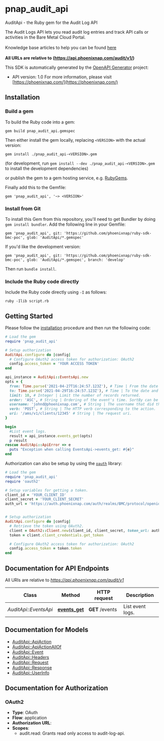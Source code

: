 # pnap_audit_api

AuditApi - the Ruby gem for the Audit Log API

The Audit Logs API lets you read audit log entries and track API calls or activities in the Bare Metal Cloud Portal.<br>
<br>
<span class='pnap-api-knowledge-base-link'>
Knowledge base articles to help you can be found
<a href='https://phoenixnap.com/kb/bmc-server-management-via-api#audit-log-api' target='_blank'>here</a>
</span><br>
<br>
<b>All URLs are relative to (https://api.phoenixnap.com/audit/v1/)</b>


This SDK is automatically generated by the [OpenAPI Generator](https://openapi-generator.tech) project:

- API version: 1.0
For more information, please visit [https://phoenixnap.com/](https://phoenixnap.com/)

## Installation

### Build a gem

To build the Ruby code into a gem:

```shell
gem build pnap_audit_api.gemspec
```

Then either install the gem locally, replacing `<VERSION>` with the actual version:

```shell
gem install ./pnap_audit_api-<VERSION>.gem
```

(for development, run `gem install --dev ./pnap_audit_api-<VERSION>.gem` to install the development dependencies)

or publish the gem to a gem hosting service, e.g. [RubyGems](https://rubygems.org/).

Finally add this to the Gemfile:

    gem 'pnap_audit_api', '~> <VERSION>'

### Install from Git

To install this Gem from this repository, you'll need to get Bundler by doing `gem install bundler`. Add the following line in your Gemfile:

    gem 'pnap_audit_api', git: 'https://github.com/phoenixnap/ruby-sdk-bmc-poc', glob: 'AuditApi/*.gemspec'

If you'd like the development version:

    gem 'pnap_audit_api', git: 'https://github.com/phoenixnap/ruby-sdk-bmc-poc', glob: 'AuditApi/*.gemspec', branch: 'develop'

Then run `bundle install`.

### Include the Ruby code directly

Include the Ruby code directly using `-I` as follows:

```shell
ruby -Ilib script.rb
```

## Getting Started

Please follow the [installation](#installation) procedure and then run the following code:

```ruby
# Load the gem
require 'pnap_audit_api'

# Setup authorization
AuditApi.configure do |config|
  # Configure OAuth2 access token for authorization: OAuth2
  config.access_token = 'YOUR ACCESS TOKEN'
end

api_instance = AuditApi::EventsApi.new
opts = {
  from: Time.parse('2021-04-27T16:24:57.123Z'), # Time | From the date and time (inclusive) to filter event log records by.
  to: Time.parse('2021-04-29T16:24:57.123Z'), # Time | To the date and time (inclusive) to filter event log records by.
  limit: 10, # Integer | Limit the number of records returned.
  order: 'ASC', # String | Ordering of the event's time. SortBy can be introduced later on.
  username: 'johnd@phoenixnap.com', # String | The username that did the actions.
  verb: 'POST', # String | The HTTP verb corresponding to the action.
  uri: '/ams/v1/clients/12345' # String | The request uri.
}

begin
  #List event logs.
  result = api_instance.events_get(opts)
  p result
rescue AuditApi::ApiError => e
  puts "Exception when calling EventsApi->events_get: #{e}"
end

```

Authorization can also be setup by using the [`oauth`](https://github.com/oauth-xx/oauth2) library:

```ruby
# Load the gem
require 'pnap_audit_api'
require 'oauth2'

# Setup variables for getting a token.
client_id = 'YOUR_CLIENT_ID'
client_secret = 'YOUR_CLIENT_SECRET'
auth_url = 'https://auth.phoenixnap.com/auth/realms/BMC/protocol/openid-connect/token'


# Setup authorization
AuditApi.configure do |config|
  # Retrieve the token using OAuth2.
  client = OAuth2::Client.new(client_id, client_secret, token_url: auth_url)
  token = client.client_credentials.get_token

  # Configure OAuth2 access token for authorization: OAuth2
  config.access_token = token.token
end

```

## Documentation for API Endpoints

All URIs are relative to *https://api.phoenixnap.com/audit/v1*

Class | Method | HTTP request | Description
------------ | ------------- | ------------- | -------------
*AuditApi::EventsApi* | [**events_get**](docs/EventsApi.md#events_get) | **GET** /events | List event logs.


## Documentation for Models

 - [AuditApi::ApiAction](docs/ApiAction.md)
 - [AuditApi::ApiActionAllOf](docs/ApiActionAllOf.md)
 - [AuditApi::Event](docs/Event.md)
 - [AuditApi::Headers](docs/Headers.md)
 - [AuditApi::Request](docs/Request.md)
 - [AuditApi::Response](docs/Response.md)
 - [AuditApi::UserInfo](docs/UserInfo.md)


## Documentation for Authorization


### OAuth2


- **Type**: OAuth
- **Flow**: application
- **Authorization URL**: 
- **Scopes**: 
  - audit.read: Grants read only access to audit-log-api.

